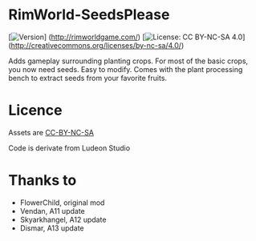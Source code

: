 # RimWorld-SeedsPlease

[![Version](https://img.shields.io/badge/Rimworld-A15-green.svg)]
(http://rimworldgame.com/)
[![License: CC BY-NC-SA 4.0](https://img.shields.io/badge/License-CC%20BY--NC--SA%204.0-blue.svg)]
(http://creativecommons.org/licenses/by-nc-sa/4.0/)

Adds gameplay surrounding planting crops.  For most of the basic crops, you now need seeds. Easy to modify. Comes with the plant processing bench to extract seeds from your favorite fruits. 

# Licence
Assets are [CC-BY-NC-SA](https://creativecommons.org/licenses/by-nc-sa/4.0/)

Code is derivate from Ludeon Studio

# Thanks to
- FlowerChild, original mod
- Vendan, A11 update
- Skyarkhangel, A12 update
- Dismar, A13 update
